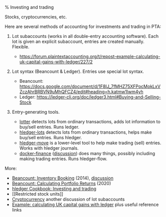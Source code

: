 % Investing and trading

Stocks, cryptocurrencies, etc.

Here are several methods of accounting for investments and trading in PTA:

1. Lot subaccounts (works in all double-entry accounting software). 
   Each lot is given an explicit subaccount, entries are created manually.
   Flexible.
   - https://forum.plaintextaccounting.org/t/repost-example-calculating-uk-capital-gains-with-ledger/227/2

2. Lot syntax (Beancount & Ledger).
   Entries use special lot syntax.
   - Beancount: https://docs.google.com/document/d/1F8IJ_7fMHZ75XFPocMokLxVZczAhrBRBVN9uMhQFCZ4/edit#heading=h.katmw1lwm4yh
   - Ledger: https://ledger-cli.org/doc/ledger3.html#Buying-and-Selling-Stock

3. Entry-generating tools.
   - [lotter](https://src.d10.dev/lotter/doc/tip/README.md) detects lots from ordinary transactions, adds lot information to buy/sell entries. Runs ledger.
   - [hledger-lots](https://github.com/edkedk99/hledger-lots) detects lots from ordinary transactions, helps make buy/sell entries. Runs hledger.
   - [hledger-move](https://hledger.org/scripts.html#hledger-move) is a lower-level tool to help make trading (sell) entries. Works with hledger journals.
   - [docker-finance](https://gitea.com/EvergreenCrypto/docker-finance) 
      ([discussion](https://forum.plaintextaccounting.org/t/docker-finance-modern-accounting-for-the-power-user/189)) 
      does many things, possibly including making trading entries. Runs hledger-flow.

More:

- [Beancount: Inventory Booking](https://docs.google.com/document/d/1F8IJ_7fMHZ75XFPocMokLxVZczAhrBRBVN9uMhQFCZ4) (2014), [discussion](https://groups.google.com/forum/#!searchin/ledger-cli/inventory/ledger-cli/aQvbjTZa7HE/x3KNPteJWPsJ)
- [Beancount: Calculating Portfolio Returns](http://furius.ca/beancount/doc/returns) (2020)
- [hledger Cookbook: Investing and trading](https://hledger.org/cookbook.html#investing-and-trading)
- [[Restricted stock units]]
- [Cryptocurrency](https://forum.plaintextaccounting.org/t/cryptocurrency/37) another discussion of lot subaccounts
- [Example: calculating UK capital gains with ledger](https://forum.plaintextaccounting.org/t/repost-example-calculating-uk-capital-gains-with-ledger/227) plus useful reference links